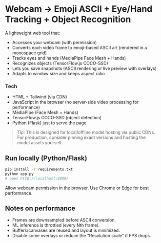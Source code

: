 # Webcam → Emoji ASCII + Eye/Hand Tracking + Object Recognition

A lightweight web tool that:
- Accesses your webcam (with permission)
- Converts each video frame to emoji-based ASCII art (rendered in a monospace grid)
- Tracks eyes and hands (MediaPipe Face Mesh + Hands)
- Recognizes objects (TensorFlow.js COCO-SSD)
- Lets you save snapshots (ASCII rendering or live preview with overlays)
- Adapts to window size and keeps aspect ratio

### Tech
- HTML + Tailwind (via CDN)
- JavaScript in the browser (no server-side video processing for performance)
- MediaPipe (Face Mesh + Hands)
- TensorFlow.js COCO-SSD (object detection)
- Python (Flask) just to serve the page

> Tip: This is designed for local/offline model hosting via public CDNs. For production, consider pinning exact versions and hosting the model assets yourself.

## Run locally (Python/Flask)
```bash
pip install -r requirements.txt
python app.py
# open http://localhost:8000/
```
Allow webcam permission in the browser. Use Chrome or Edge for best performance.

## Notes on performance
- Frames are downsampled before ASCII conversion.
- ML inference is throttled (every Nth frame).
- Buffers/canvases are reused and layout is minimized.
- Disable some overlays or reduce the "Resolution scale" if FPS drops.
